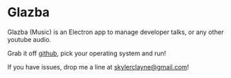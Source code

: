 # Glazba

Glazba (Music) is an Electron app to manage developer talks, or any other
youtube audio.

Grab it off [github](https://github.com/skylerto/Glazba/releases), pick your
operating system and run!

If you have issues, drop me a line at skylerclayne@gmail.com!
